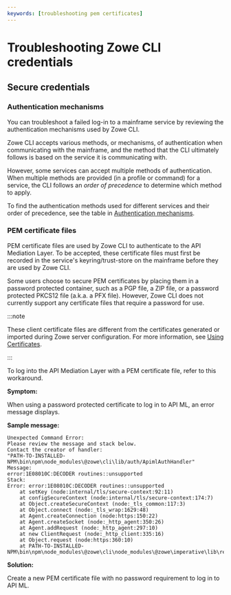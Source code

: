 ```yaml
---
keywords: [troubleshooting pem certificates]
---
```


# Troubleshooting Zowe CLI credentials

## Secure credentials

### Authentication mechanisms

You can troubleshoot a failed log-in to a mainframe service by reviewing the authentication mechanisms used by Zowe CLI.

Zowe CLI accepts various methods, or mechanisms, of authentication when communicating with the mainframe, and the method that the CLI ultimately follows is based on the service it is communicating with.

However, some services can accept multiple methods of authentication. When multiple methods are provided (in a profile or command) for a service, the CLI follows an *order of precedence* to determine which method to apply.

To find the authentication methods used for different services and their order of precedence, see the table in [Authentication mechanisms](../../extend/extend-cli/cli-devTutorials.md#authentication-mechanisms).

### PEM certificate files

PEM certificate files are used by Zowe CLI to authenticate to the API Mediation Layer. To be accepted, these certificate files must first be recorded in the service's keyring/trust-store on the mainframe before they are used by Zowe CLI.

Some users choose to secure PEM certificates by placing them in a password protected container, such as a PGP file, a ZIP file, or a password protected PKCS12 file (a.k.a. a PFX file). However, Zowe CLI does not currently support any certificate files that require a password for use.

:::note

These client certificate files are different from the certificates generated or imported during Zowe server configuration. For more information, see [Using Certificates](https://docs.zowe.org/stable/user-guide/use-certificates/).

:::

To log into the API Mediation Layer with a PEM certificate file, refer to this workaround.

**Symptom:**

When using a password protected certificate to log in to API ML, an error message displays.

**Sample message:**

```
Unexpected Command Error:
Please review the message and stack below.
Contact the creator of handler:
"PATH-TO-INSTALLED-NPM\bin\npm\node_modules\@zowe\cli\lib/auth/ApimlAuthHandler"
Message:
error:1E08010C:DECODER routines::unsupported
Stack:
Error: error:1E08010C:DECODER routines::unsupported
    at setKey (node:internal/tls/secure-context:92:11)
    at configSecureContext (node:internal/tls/secure-context:174:7)
    at Object.createSecureContext (node:_tls_common:117:3)
    at Object.connect (node:_tls_wrap:1629:48)
    at Agent.createConnection (node:https:150:22)
    at Agent.createSocket (node:_http_agent:350:26)
    at Agent.addRequest (node:_http_agent:297:10)
    at new ClientRequest (node:_http_client:335:16)
    at Object.request (node:https:360:10)
    at PATH-TO-INSTALLED-NPM\bin\npm\node_modules\@zowe\cli\node_modules\@zowe\imperative\lib\rest\src\client\AbstractRestClient.js:117:39
```

**Solution:**

Create a new PEM certificate file with no password requirement to log in to API ML.
